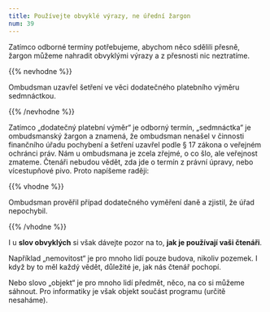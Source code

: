 ```yaml
---
title: Používejte obvyklé výrazy, ne úřední žargon
num: 39
---
```

Zatímco odborné termíny potřebujeme, abychom něco sdělili přesně, žargon můžeme nahradit obvyklými výrazy a z přesnosti nic neztratíme.

{{% nevhodne %}}

Ombudsman uzavřel šetření ve věci dodatečného platebního výměru sedmnáctkou.

{{% /nevhodne %}}

Zatímco „dodatečný platební výměr“ je odborný termín, „sedmnáctka“ je ombudsmanský žargon a znamená, že ombudsman nenašel v činnosti finančního úřadu pochybení a šetření uzavřel podle § 17 zákona o veřejném ochránci práv. Nám u ombudsmana je zcela zřejmé, o co šlo, ale veřejnost zmateme. Čtenáři nebudou vědět, zda jde o termín z právní úpravy, nebo vícestupňové pivo. Proto napíšeme raději:

{{% vhodne %}}

Ombudsman prověřil případ dodatečného vyměření daně a zjistil, že úřad nepochybil.

{{% /vhodne %}}

I u **slov obvyklých** si však dávejte pozor na to, **jak je používají vaši čtenáři**.

Například „nemovitost“ je pro mnoho lidí pouze budova, nikoliv pozemek. I když by to měl každý vědět, důležité je, jak nás čtenář pochopí.

Nebo slovo „objekt“ je pro mnoho lidí předmět, něco, na co si můžeme sáhnout. Pro informatiky je však objekt součást programu (určitě nesaháme).
